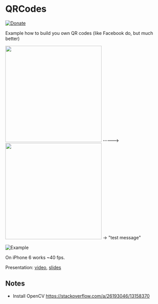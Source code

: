# QRCodes 
[![Donate](https://img.shields.io/badge/Donate-PayPal-blue.svg)](https://paypal.me/gralexdev)

Example how to build you own QR codes (like Facebook do, but much better)

<img src="demo_images/recognize_qr.png" width=300px>  -----> <img src="demo_images/parse_qr.png" width=300px> -> "test message"


![Example](/demo_images/example.gif?raw=true "Example")

On iPhone 6 works ~40 fps.

Presentation: [video](https://youtu.be/77TUO-IZmco), [slides](https://docs.google.com/presentation/d/1DnQUiRQfWjpuvgDIHeuLvMCu8T2i7dvCLLhA81MNGKw/edit?usp=sharing)

## Notes
- Install OpenCV
https://stackoverflow.com/a/26193046/13158370


